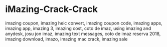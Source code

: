 # iMazing-Crack-Crack
imazing coupon, imazing heic convert, imazing coupon code, imazing apps, imazing app, imazing 3, imazing cost, coto de imaz, using imazing and anydesk, josu jon imaz, imazing text messages, coto de imaz reserva 2018, imazing download, imazo, imazing mac crack, imazing sale
